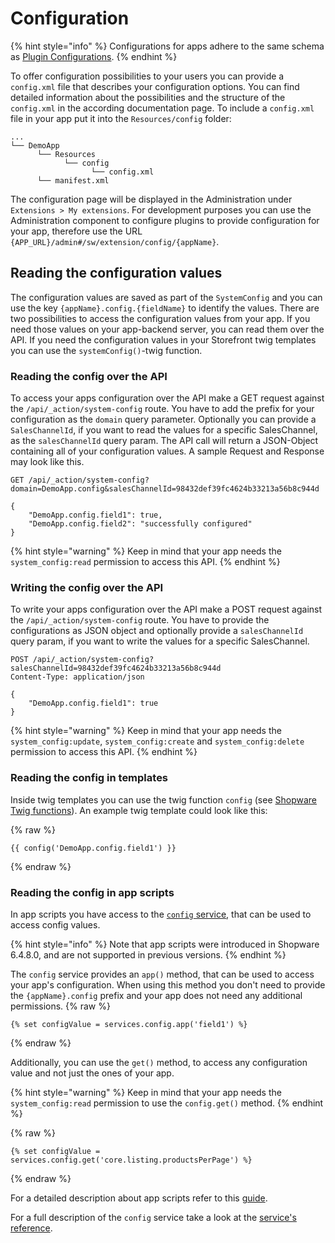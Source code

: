 # Configuration

{% hint style="info" %}
Configurations for apps adhere to the same schema as [Plugin Configurations](../plugins/plugin-fundamentals/add-plugin-configuration.md).
{% endhint %}

To offer configuration possibilities to your users you can provide a `config.xml` file that describes your configuration options. You can find detailed information about the possibilities and the structure of the `config.xml` in the according documentation page. To include a `config.xml` file in your app put it into the `Resources/config` folder:

```text
...
└── DemoApp
      └── Resources
            └── config  
                  └── config.xml
      └── manifest.xml
```

The configuration page will be displayed in the Administration under `Extensions > My extensions`.
For development purposes you can use the Administration component to configure plugins to provide configuration for your app, therefore use the URL `{APP_URL}/admin#/sw/extension/config/{appName}`.

## Reading the configuration values

The configuration values are saved as part of the `SystemConfig` and you can use the key `{appName}.config.{fieldName}` to identify the values. There are two possibilities to access the configuration values from your app. If you need those values on your app-backend server, you can read them over the API. If you need the configuration values in your Storefront twig templates you can use the `systemConfig()`-twig function.

### Reading the config over the API

To access your apps configuration over the API make a GET request against the `/api/_action/system-config` route. You have to add the prefix for your configuration as the `domain` query parameter. Optionally you can provide a `SalesChannelId`, if you want to read the values for a specific SalesChannel, as the `salesChannelId` query param. The API call will return a JSON-Object containing all of your configuration values. A sample Request and Response may look like this.

```http request
GET /api/_action/system-config?domain=DemoApp.config&salesChannelId=98432def39fc4624b33213a56b8c944d

{
    "DemoApp.config.field1": true,
    "DemoApp.config.field2": "successfully configured"
}
```

{% hint style="warning" %}
Keep in mind that your app needs the `system_config:read` permission to access this API.
{% endhint %}

### Writing the config over the API

To write your apps configuration over the API make a POST request against the `/api/_action/system-config` route.
You have to provide the configurations as JSON object and optionally provide a `salesChannelId` query param, if you want to write the values for a specific SalesChannel. 

```http request
POST /api/_action/system-config?salesChannelId=98432def39fc4624b33213a56b8c944d
Content-Type: application/json

{
    "DemoApp.config.field1": true
}
```

{% hint style="warning" %}
Keep in mind that your app needs the `system_config:update`, `system_config:create` and `system_config:delete` permission to access this API.
{% endhint %}

### Reading the config in templates

Inside twig templates you can use the twig function `config` (see [Shopware Twig functions](../../../resources/references/storefront-reference/twig-function-reference.md)). An example twig template could look like this:

{% raw %}

```twig
{{ config('DemoApp.config.field1') }}
```

{% endraw %}

### Reading the config in app scripts

In app scripts you have access to the [`config` service](../../../resources/references/app-reference/script-reference/miscellaneous-script-services-reference.md#SystemConfigFacade), that can be used to access config values.

{% hint style="info" %}
Note that app scripts were introduced in Shopware 6.4.8.0, and are not supported in previous versions.
{% endhint %}

The `config` service provides an `app()` method, that can be used to access your app's configuration. When using this method you don't need to provide the `{appName}.config` prefix and your app does not need any additional permissions.
{% raw %}

```twig
{% set configValue = services.config.app('field1') %}
```

{% endraw %}

Additionally, you can use the `get()` method, to access any configuration value and not just the ones of your app.

{% hint style="warning" %}
Keep in mind that your app needs the `system_config:read` permission to use the `config.get()` method.
{% endhint %}

{% raw %}

```twig
{% set configValue = services.config.get('core.listing.productsPerPage') %}
```

{% endraw %}

For a detailed description about app scripts refer to this [guide](./app-scripts/README.md).

For a full description of the `config` service take a look at the [service's reference](../../../resources/references/app-reference/script-reference/miscellaneous-script-services-reference.md#servicesconfig-shopwarecoresystemsystemconfigfacadesystemconfigfacade).

